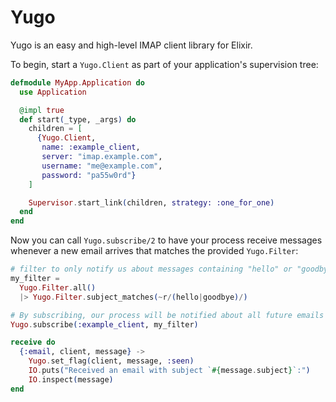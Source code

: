 # Yugo

Yugo is an easy and high-level IMAP client library for Elixir.


To begin, start a `Yugo.Client` as part of your application's supervision tree:
```elixir
defmodule MyApp.Application do
  use Application

  @impl true
  def start(_type, _args) do
    children = [
      {Yugo.Client,
       name: :example_client,
       server: "imap.example.com",
       username: "me@example.com",
       password: "pa55w0rd"}
    ]

    Supervisor.start_link(children, strategy: :one_for_one)
  end
end
```

Now you can call `Yugo.subscribe/2` to have your process receive messages whenever a new email arrives that matches the provided `Yugo.Filter`:

```elixir
# filter to only notify us about messages containing "hello" or "goodbye" in the subject:
my_filter =
  Yugo.Filter.all()
  |> Yugo.Filter.subject_matches(~r/(hello|goodbye)/)

# By subscribing, our process will be notified about all future emails that match the filter.
Yugo.subscribe(:example_client, my_filter)

receive do
  {:email, client, message} ->
    Yugo.set_flag(client, message, :seen)
    IO.puts("Received an email with subject `#{message.subject}`:")
    IO.inspect(message)
end
```
